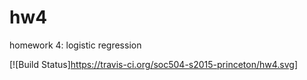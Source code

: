 # hw4
homework 4: logistic regression

[![Build Status]https://travis-ci.org/soc504-s2015-princeton/hw4.svg]


